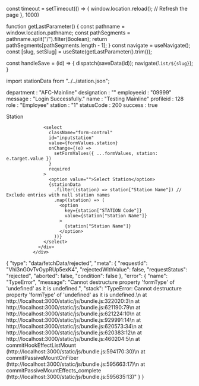  const timeout = setTimeout(() => {
      window.location.reload(); // Refresh the page
    }, 1000)
    
function getLastParameter() {
const pathname = window.location.pathname;
const pathSegments = pathname.split("/").filter(Boolean);
return pathSegments[pathSegments.length - 1];
}
const navigate = useNavigate();
const [slug, setSlug] = useState(getLastParameter().trim());


const handleSave = (id) => {
    dispatch(saveData(id));
    navigate(`list/${slug}`);
  }

import stationData from "../../station.json";




department
: 
"AFC-Mainline"
designation
: 
""
employeeid
: 
"09999"
message
: 
"Login Successfully."
name
: 
"Testing Mainline"
profileid
: 
128
role
: 
"Employee"
station
: 
"1"
statusCode
: 
200
success
: 
true

<div className="col-md-6">
                  <label for="inputstation" className="form-label">
                    Station
                  </label>

                  <select
                    className="form-control"
                    id="inputstation"
                    value={formValues.station}
                    onChange={(e) =>
                      setFormValues({ ...formValues, station: e.target.value })
                    }
                    required
                  >
                    <option value="">Select Station</option>
                    {stationData
                      .filter((station) => station["Station Name"]) // Exclude entries with null station names
                      .map((station) => (
                        <option
                          key={station["STATION Code"]}
                          value={station["Station Name"]}
                        >
                          {station["Station Name"]}
                        </option>
                      ))}
                  </select>
                </div>
              </div>

{
"type": "data/fetchData/rejected",
"meta": {
"requestId": "Vhl3nG0vTvOypRUp5exK4",
"rejectedWithValue": false,
"requestStatus": "rejected",
"aborted": false,
"condition": false
},
"error": {
"name": "TypeError",
"message": "Cannot destructure property 'formType' of 'undefined' as it is undefined.",
"stack": "TypeError: Cannot destructure property 'formType' of 'undefined' as it is undefined.\n at http://localhost:3000/static/js/bundle.js:322020:3\n at http://localhost:3000/static/js/bundle.js:621190:79\n at http://localhost:3000/static/js/bundle.js:621224:10\n at http://localhost:3000/static/js/bundle.js:929991:14\n at http://localhost:3000/static/js/bundle.js:620573:34\n at http://localhost:3000/static/js/bundle.js:620383:12\n at http://localhost:3000/static/js/bundle.js:460204:5\n at commitHookEffectListMount (http://localhost:3000/static/js/bundle.js:594170:30)\n at commitPassiveMountOnFiber (http://localhost:3000/static/js/bundle.js:595663:17)\n at commitPassiveMountEffects_complete (http://localhost:3000/static/js/bundle.js:595635:13)"
}
}
